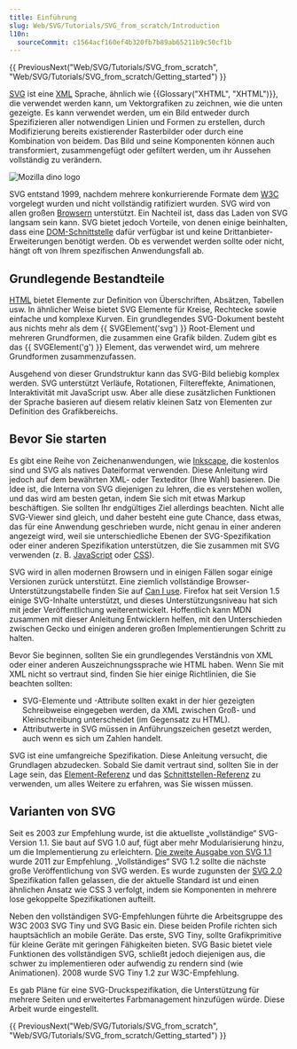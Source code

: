 ```yaml
---
title: Einführung
slug: Web/SVG/Tutorials/SVG_from_scratch/Introduction
l10n:
  sourceCommit: c1564acf160ef4b320fb7b89ab65211b9c50cf1b
---
```


{{ PreviousNext("Web/SVG/Tutorials/SVG_from_scratch", "Web/SVG/Tutorials/SVG_from_scratch/Getting_started") }}

[SVG](/de/docs/Web/SVG) ist eine [XML](/de/docs/Web/XML) Sprache, ähnlich wie {{Glossary("XHTML", "XHTML")}}, die verwendet werden kann, um Vektorgrafiken zu zeichnen, wie die unten gezeigte. Es kann verwendet werden, um ein Bild entweder durch Spezifizieren aller notwendigen Linien und Formen zu erstellen, durch Modifizierung bereits existierender Rasterbilder oder durch eine Kombination von beidem. Das Bild und seine Komponenten können auch transformiert, zusammengefügt oder gefiltert werden, um ihr Aussehen vollständig zu verändern.

![Mozilla dino logo](dino.svg)

SVG entstand 1999, nachdem mehrere konkurrierende Formate dem [W3C](https://www.w3.org/) vorgelegt wurden und nicht vollständig ratifiziert wurden. SVG wird von allen großen [Browsern](https://caniuse.com/#search=svg) unterstützt. Ein Nachteil ist, dass das Laden von SVG langsam sein kann. SVG bietet jedoch Vorteile, von denen einige beinhalten, dass eine [DOM-Schnittstelle](/de/docs/Web/API) dafür verfügbar ist und keine Drittanbieter-Erweiterungen benötigt werden. Ob es verwendet werden sollte oder nicht, hängt oft von Ihrem spezifischen Anwendungsfall ab.

## Grundlegende Bestandteile

[HTML](/de/docs/Web/HTML) bietet Elemente zur Definition von Überschriften, Absätzen, Tabellen usw. In ähnlicher Weise bietet SVG Elemente für Kreise, Rechtecke sowie einfache und komplexe Kurven. Ein grundlegendes SVG-Dokument besteht aus nichts mehr als dem {{ SVGElement('svg') }} Root-Element und mehreren Grundformen, die zusammen eine Grafik bilden. Zudem gibt es das {{ SVGElement('g') }} Element, das verwendet wird, um mehrere Grundformen zusammenzufassen.

Ausgehend von dieser Grundstruktur kann das SVG-Bild beliebig komplex werden. SVG unterstützt Verläufe, Rotationen, Filtereffekte, Animationen, Interaktivität mit JavaScript usw. Aber alle diese zusätzlichen Funktionen der Sprache basieren auf diesem relativ kleinen Satz von Elementen zur Definition des Grafikbereichs.

## Bevor Sie starten

Es gibt eine Reihe von Zeichenanwendungen, wie [Inkscape](https://inkscape.org/), die kostenlos sind und SVG als natives Dateiformat verwenden. Diese Anleitung wird jedoch auf dem bewährten XML- oder Texteditor (Ihre Wahl) basieren. Die Idee ist, die Interna von SVG diejenigen zu lehren, die es verstehen wollen, und das wird am besten getan, indem Sie sich mit etwas Markup beschäftigen. Sie sollten Ihr endgültiges Ziel allerdings beachten. Nicht alle SVG-Viewer sind gleich, und daher besteht eine gute Chance, dass etwas, das für eine Anwendung geschrieben wurde, nicht genau in einer anderen angezeigt wird, weil sie unterschiedliche Ebenen der SVG-Spezifikation oder einer anderen Spezifikation unterstützen, die Sie zusammen mit SVG verwenden (z. B. [JavaScript](/de/docs/Web/JavaScript) oder [CSS](/de/docs/Web/CSS)).

SVG wird in allen modernen Browsern und in einigen Fällen sogar einige Versionen zurück unterstützt. Eine ziemlich vollständige Browser-Unterstützungstabelle finden Sie auf [Can I use](https://caniuse.com/svg). Firefox hat seit Version 1.5 einige SVG-Inhalte unterstützt, und dieses Unterstützungsniveau hat sich mit jeder Veröffentlichung weiterentwickelt. Hoffentlich kann MDN zusammen mit dieser Anleitung Entwicklern helfen, mit den Unterschieden zwischen Gecko und einigen anderen großen Implementierungen Schritt zu halten.

Bevor Sie beginnen, sollten Sie ein grundlegendes Verständnis von XML oder einer anderen Auszeichnungssprache wie HTML haben. Wenn Sie mit XML nicht so vertraut sind, finden Sie hier einige Richtlinien, die Sie beachten sollten:

- SVG-Elemente und -Attribute sollten exakt in der hier gezeigten Schreibweise eingegeben werden, da XML zwischen Groß- und Kleinschreibung unterscheidet (im Gegensatz zu HTML).
- Attributwerte in SVG müssen in Anführungszeichen gesetzt werden, auch wenn es sich um Zahlen handelt.

SVG ist eine umfangreiche Spezifikation. Diese Anleitung versucht, die Grundlagen abzudecken. Sobald Sie damit vertraut sind, sollten Sie in der Lage sein, das [Element-Referenz](/de/docs/Web/SVG/Reference/Element) und das [Schnittstellen-Referenz](/de/docs/Web/API/Document_Object_Model#svg_dom) zu verwenden, um alles Weitere zu erfahren, was Sie wissen müssen.

## Varianten von SVG

Seit es 2003 zur Empfehlung wurde, ist die aktuellste „vollständige“ SVG-Version 1.1. Sie baut auf SVG 1.0 auf, fügt aber mehr Modularisierung hinzu, um die Implementierung zu erleichtern. [Die zweite Ausgabe von SVG 1.1](https://www.w3.org/TR/SVG11/) wurde 2011 zur Empfehlung. „Vollständiges“ SVG 1.2 sollte die nächste große Veröffentlichung von SVG werden. Es wurde zugunsten der [SVG 2.0](https://svgwg.org/svg2-draft/) Spezifikation fallen gelassen, die der aktuelle Standard ist und einen ähnlichen Ansatz wie CSS 3 verfolgt, indem sie Komponenten in mehrere lose gekoppelte Spezifikationen aufteilt.

Neben den vollständigen SVG-Empfehlungen führte die Arbeitsgruppe des W3C 2003 SVG Tiny und SVG Basic ein. Diese beiden Profile richten sich hauptsächlich an mobile Geräte. Das erste, SVG Tiny, sollte Grafikprimitive für kleine Geräte mit geringen Fähigkeiten bieten. SVG Basic bietet viele Funktionen des vollständigen SVG, schließt jedoch diejenigen aus, die schwer zu implementieren oder aufwendig zu rendern sind (wie Animationen). 2008 wurde SVG Tiny 1.2 zur W3C-Empfehlung.

Es gab Pläne für eine SVG-Druckspezifikation, die Unterstützung für mehrere Seiten und erweitertes Farbmanagement hinzufügen würde. Diese Arbeit wurde eingestellt.

{{ PreviousNext("Web/SVG/Tutorials/SVG_from_scratch", "Web/SVG/Tutorials/SVG_from_scratch/Getting_started") }}
